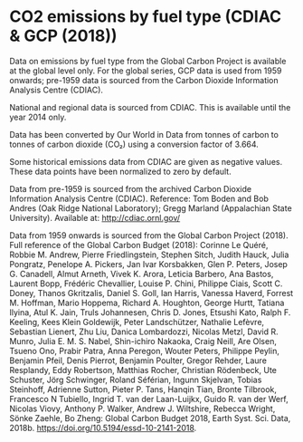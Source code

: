 # CO2 emissions by fuel type (CDIAC & GCP (2018))

Data on emissions by fuel type from the Global Carbon Project is available at the global level only. For the global series, GCP data is used from 1959 onwards; pre-1959 data is sourced from the Carbon Dioxide Information Analysis Centre (CDIAC).

National and regional data is sourced from CDIAC. This is available until the year 2014 only.

Data has been converted by Our World in Data from tonnes of carbon to tonnes of carbon dioxide (CO₂) using a conversion factor of 3.664.

Some historical emissions data from CDIAC are given as negative values. These data points have been normalized to zero by default.

Data from pre-1959 is sourced from the archived Carbon Dioxide Information Analysis Centre (CDIAC). Reference: Tom Boden and Bob Andres (Oak Ridge National Laboratory); Gregg Marland (Appalachian State University). Available at: http://cdiac.ornl.gov/

Data from 1959 onwards is sourced from the Global Carbon Project (2018).
Full reference of the Global Carbon Budget (2018): Corinne Le Quéré, Robbie M. Andrew, Pierre Friedlingstein, Stephen Sitch, Judith Hauck, Julia Pongratz, Penelope A. Pickers, Jan Ivar Korsbakken, Glen P. Peters, Josep G. Canadell, Almut Arneth, Vivek K. Arora, Leticia Barbero, Ana Bastos, Laurent Bopp, Frédéric Chevallier, Louise P. Chini, Philippe Ciais, Scott C. Doney, Thanos Gkritzalis, Daniel S. Goll, Ian Harris, Vanessa Haverd, Forrest M. Hoffman, Mario Hoppema, Richard A. Houghton, George Hurtt, Tatiana Ilyina, Atul K. Jain, Truls Johannesen, Chris D. Jones, Etsushi Kato, Ralph F. Keeling, Kees Klein Goldewijk, Peter Landschützer, Nathalie Lefèvre, Sebastian Lienert, Zhu Liu, Danica Lombardozzi, Nicolas Metzl, David R. Munro, Julia E. M. S. Nabel, Shin-ichiro Nakaoka, Craig Neill, Are Olsen, Tsueno Ono, Prabir Patra, Anna Peregon, Wouter Peters, Philippe Peylin, Benjamin Pfeil, Denis Pierrot, Benjamin Poulter, Gregor Rehder, Laure Resplandy, Eddy Robertson, Matthias Rocher, Christian Rödenbeck, Ute Schuster, Jörg Schwinger, Roland Séférian, Ingunn Skjelvan, Tobias Steinhoff, Adrienne Sutton, Pieter P. Tans, Hanqin Tian, Bronte Tilbrook, Francesco N Tubiello, Ingrid T. van der Laan-Luijkx, Guido R. van der Werf, Nicolas Viovy, Anthony P. Walker, Andrew J. Wiltshire, Rebecca Wright, Sönke Zaehle, Bo Zheng: Global Carbon Budget 2018, Earth Syst. Sci. Data, 2018b. https://doi.org/10.5194/essd-10-2141-2018.